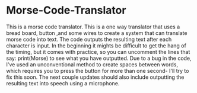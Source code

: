 # Morse-Code-Translator
This is a morse code translator.
This is a one way translator that uses a bread board, button ,and some wires to create a system that can translate morse code into text.
The code outputs the resulting text after each character is input. In the beginning it mights be difficult to get the hang of the timing, but it comes with practice, so you can uncomment the lines that say: print(Morse) to see what you have outputted.
Due to a bug in the code, I've used an unconventional method to create spaces between words, which requires you to press the button for more than one second- I'll try to fix this soon.
The next couple updates should also include outputting the resulting text into speech using a microphone.

